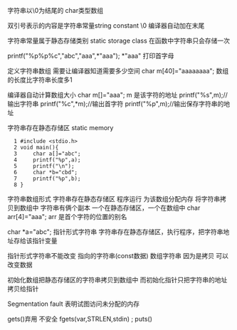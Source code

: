 字符串以\0为结尾的 char类型数组

双引号表示的内容是字符串常量string constant
\0 编译器自动加在末尾

字符串常量属于静态存储类别 static storage class
在函数中字符串只会存储一次

printf("%p%p%c","abc","aaa",*"aaa");
*"aaa" 打印首字母

定义字符串数组 需要让编译器知道需要多少空间
char m[40]="aaaaaaaa";
数组的长度比字符串长度多1

编译器自动计算数组大小
char m[]="aaa";
m 是该字符的地址
printf("%s",m);//输出字符串
printf("%c",*m);//输出首字符
printf("%p",m);//输出保存字符串的地址


字符串存在静态存储区 static memory
```
  1 #include <stdio.h>
  2 void main(){
  3     char a[]="abc";
  4     printf("%p",a);
  5     printf("\n");
  6     char *b="cbd";
  7     printf("%p",b);
  8 }
```
字符串数组形式
字符串存在静态存储区 程序运行 为该数组分配内存 将字符串拷贝到数组中
字符串有俩个副本 一个在静态存储区，一个在数组中
char arr[4]="aaa";
arr 是首个字符的位置的别名 

char *a="abc";
指针形式字符串
字符串存在静态存储区，执行程序，把字符串地址存给该指针变量

指针形式字符串不能改变 指向的字符串(const数据)
数组字符串 因为是拷贝 可以改变数据

初始化数组把静态存储区的字符串拷贝到数组中
而初始化指针只把字符串的地址拷贝给指针

Segmentation fault 表明试图访问未分配的内存

gets()弃用 不安全
fgets(var,STRLEN,stdin) ;
puts()

